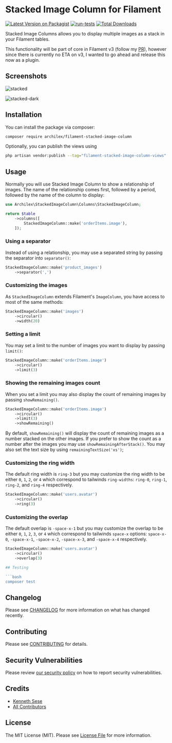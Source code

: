# Stacked Image Column for Filament

[![Latest Version on Packagist](https://img.shields.io/packagist/v/archilex/filament-stacked-image-column.svg?style=flat-square)](https://packagist.org/packages/archilex/filament-stacked-image-column)
[![run-tests](https://github.com/archilex/filament-stacked-image-column/actions/workflows/run-tests.yml/badge.svg)](https://github.com/archilex/filament-stacked-image-column/actions/workflows/run-tests.yml)
[![Total Downloads](https://img.shields.io/packagist/dt/archilex/filament-stacked-image-column.svg?style=flat-square)](https://packagist.org/packages/archilex/filament-stacked-image-column)

Stacked Image Columns allows you to display multiple images as a stack in your Filament tables. 

This functionality will be part of core in Filament v3 (follow my [PR](https://github.com/filamentphp/filament/pull/6376)), however since there is currently no ETA on v3, I wanted to go ahead and release this now as a plugin.

## Screenshots

![stacked](https://github.com/archilex/filament-stacked-image-column/assets/6097099/b1306cff-66ea-4bf2-823c-034c1dfddf98)

![stacked-dark](https://github.com/archilex/filament-stacked-image-column/assets/6097099/bb6f4c4d-b7f0-48b0-825a-11b4062e5461)

## Installation

You can install the package via composer:

```bash
composer require archilex/filament-stacked-image-column
```

Optionally, you can publish the views using

```bash
php artisan vendor:publish --tag="filament-stacked-image-column-views"
```

## Usage

Normally you will use Stacked Image Column to show a relationship of images. The name of the relationship comes first, followed by a period, followed by the name of the column to display:

```php
use Archilex\StackedImageColumn\Columns\StackedImageColumn;

return $table
    ->columns([
        StackedImageColumn::make('orderItems.image'),
    ]);
```

### Using a separator

Instead of using a relationship, you may use a separated string by passing the separator into `separator()`:

```php
StackedImageColumn::make('product_images')
    ->separator(',')
```

### Customizing the images

As `StackedImageColumn` extends Filament's `ImageColumn`, you have access to most of the same methods:

```php
StackedImageColumn::make('images')
    ->circular()
    ->width(20)
```

### Setting a limit

You may set a limit to the number of images you want to display by passing `limit()`:

```php
StackedImageColumn::make('orderItems.image')
    ->circular()
    ->limit(3)
```

### Showing the remaining images count

When you set a limit you may also display the count of remaining images by passing `showRemaining()`. 

```php
StackedImageColumn::make('orderItems.image')
    ->circular()
    ->limit(3)
    ->showRemaining()
```

By default, `showRemaining()` will display the count of remaining images as a number stacked on the other images. If you prefer to show the count as a number after the images you may use `showRemainingAfterStack()`. You may also set the text size by using `remainingTextSize('xs')`;

### Customizing the ring width

The default ring width is `ring-3` but you may customize the ring width to be either `0`, `1`, `2`, or `4` which correspond to tailwinds `ring-widths`: `ring-0`, `ring-1`, `ring-2`, and `ring-4` respectively.

```php
StackedImageColumn::make('users.avatar')
    ->circular()
    ->ring(3)
```

### Customizing the overlap

The default overlap is `-space-x-1` but you may customize the overlap to be either `0`, `1`, `2`, `3`, or `4` which correspond to tailwinds `space-x` options: `space-x-0`, `-space-x-1`, `-space-x-2`, `-space-x-3`, and `-space-x-4` respectively.

```php
StackedImageColumn::make('users.avatar')
    ->circular()
    ->overlap(3)

## Testing

```bash
composer test
```

## Changelog

Please see [CHANGELOG](CHANGELOG.md) for more information on what has changed recently.

## Contributing

Please see [CONTRIBUTING](.github/CONTRIBUTING.md) for details.

## Security Vulnerabilities

Please review [our security policy](../../security/policy) on how to report security vulnerabilities.

## Credits

- [Kenneth Sese](https://github.com/archilex)
- [All Contributors](../../contributors)

## License

The MIT License (MIT). Please see [License File](LICENSE.md) for more information.
